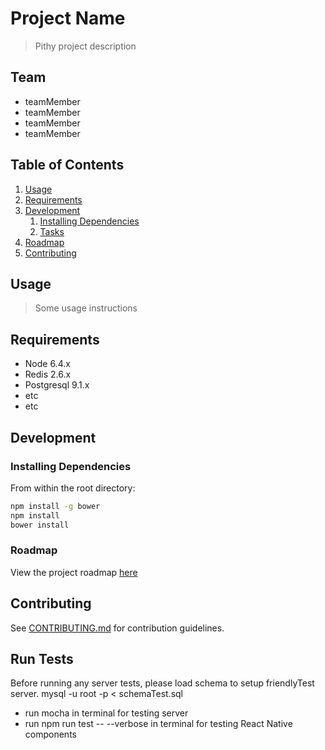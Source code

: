 # Project Name

> Pithy project description

## Team

  - teamMember
  - teamMember
  - teamMember
  - teamMember

## Table of Contents

1. [Usage](#Usage)
1. [Requirements](#requirements)
1. [Development](#development)
    1. [Installing Dependencies](#installing-dependencies)
    1. [Tasks](#tasks)
1. [Roadmap](#roadmap)
1. [Contributing](#contributing)

## Usage

> Some usage instructions

## Requirements

- Node 6.4.x
- Redis 2.6.x
- Postgresql 9.1.x
- etc
- etc

## Development

### Installing Dependencies

From within the root directory:

```sh
npm install -g bower
npm install
bower install
```

### Roadmap

View the project roadmap [here](LINK_TO_DOC)


## Contributing

See [CONTRIBUTING.md](CONTRIBUTING.md) for contribution guidelines.

## Run Tests
Before running any server tests, please load schema to setup friendlyTest server. 
mysql -u root -p < schemaTest.sql
- run mocha in terminal for testing server
- run npm run test -- --verbose in terminal for testing React Native components

